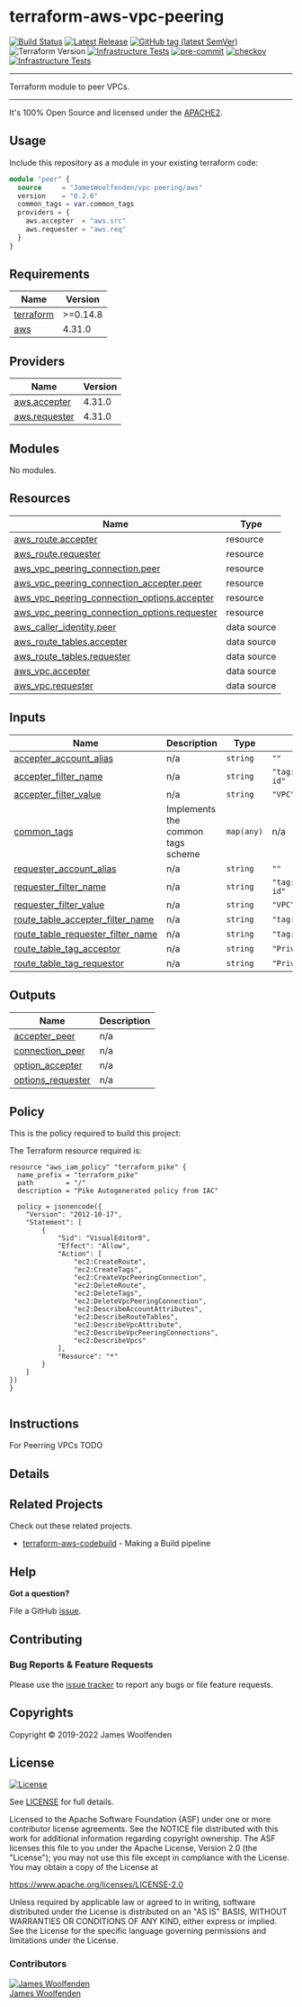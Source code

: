 # terraform-aws-vpc-peering

[![Build Status](https://github.com/JamesWoolfenden/terraform-aws-vpc-peering/workflows/Verify%20and%20Bump/badge.svg?branch=master)](https://github.com/JamesWoolfenden/terraform-aws-vpc-peering)
[![Latest Release](https://img.shields.io/github/release/JamesWoolfenden/terraform-aws-vpc-peering.svg)](https://github.com/JamesWoolfenden/terraform-aws-vpc-peering/releases/latest)
[![GitHub tag (latest SemVer)](https://img.shields.io/github/tag/JamesWoolfenden/terraform-aws-vpc-peering.svg?label=latest)](https://github.com/JamesWoolfenden/terraform-aws-vpc-peering/releases/latest)
![Terraform Version](https://img.shields.io/badge/tf-%3E%3D0.14.0-blue.svg)
[![Infrastructure Tests](https://www.bridgecrew.cloud/badges/github/JamesWoolfenden/terraform-aws-vpc-peering/cis_aws)](https://www.bridgecrew.cloud/link/badge?vcs=github&fullRepo=JamesWoolfenden%2Fterraform-aws-vpc-peering&benchmark=CIS+AWS+V1.2)
[![pre-commit](https://img.shields.io/badge/pre--commit-enabled-brightgreen?logo=pre-commit&logoColor=white)](https://github.com/pre-commit/pre-commit)
[![checkov](https://img.shields.io/badge/checkov-verified-brightgreen)](https://www.checkov.io/)
[![Infrastructure Tests](https://www.bridgecrew.cloud/badges/github/jameswoolfenden/terraform-aws-vpc-peering/general)](https://www.bridgecrew.cloud/link/badge?vcs=github&fullRepo=JamesWoolfenden%2Fterraform-aws-vpc-peering&benchmark=INFRASTRUCTURE+SECURITY)

---

Terraform module to peer VPCs.

---

It's 100% Open Source and licensed under the [APACHE2](LICENSE).

## Usage

Include this repository as a module in your existing terraform code:

```terraform
module "peer" {
  source     = "JamesWoolfenden/vpc-peering/aws"
  version    = "0.2.6"
  common_tags = var.common_tags
  providers = {
    aws.accepter  = "aws.src"
    aws.requester = "aws.req"
  }
}
```

<!-- BEGINNING OF PRE-COMMIT-TERRAFORM DOCS HOOK -->
## Requirements

| Name | Version |
|------|---------|
| <a name="requirement_terraform"></a> [terraform](#requirement\_terraform) | >=0.14.8 |
| <a name="requirement_aws"></a> [aws](#requirement\_aws) | 4.31.0 |

## Providers

| Name | Version |
|------|---------|
| <a name="provider_aws.accepter"></a> [aws.accepter](#provider\_aws.accepter) | 4.31.0 |
| <a name="provider_aws.requester"></a> [aws.requester](#provider\_aws.requester) | 4.31.0 |

## Modules

No modules.

## Resources

| Name | Type |
|------|------|
| [aws_route.accepter](https://registry.terraform.io/providers/hashicorp/aws/4.31.0/docs/resources/route) | resource |
| [aws_route.requester](https://registry.terraform.io/providers/hashicorp/aws/4.31.0/docs/resources/route) | resource |
| [aws_vpc_peering_connection.peer](https://registry.terraform.io/providers/hashicorp/aws/4.31.0/docs/resources/vpc_peering_connection) | resource |
| [aws_vpc_peering_connection_accepter.peer](https://registry.terraform.io/providers/hashicorp/aws/4.31.0/docs/resources/vpc_peering_connection_accepter) | resource |
| [aws_vpc_peering_connection_options.accepter](https://registry.terraform.io/providers/hashicorp/aws/4.31.0/docs/resources/vpc_peering_connection_options) | resource |
| [aws_vpc_peering_connection_options.requester](https://registry.terraform.io/providers/hashicorp/aws/4.31.0/docs/resources/vpc_peering_connection_options) | resource |
| [aws_caller_identity.peer](https://registry.terraform.io/providers/hashicorp/aws/4.31.0/docs/data-sources/caller_identity) | data source |
| [aws_route_tables.accepter](https://registry.terraform.io/providers/hashicorp/aws/4.31.0/docs/data-sources/route_tables) | data source |
| [aws_route_tables.requester](https://registry.terraform.io/providers/hashicorp/aws/4.31.0/docs/data-sources/route_tables) | data source |
| [aws_vpc.accepter](https://registry.terraform.io/providers/hashicorp/aws/4.31.0/docs/data-sources/vpc) | data source |
| [aws_vpc.requester](https://registry.terraform.io/providers/hashicorp/aws/4.31.0/docs/data-sources/vpc) | data source |

## Inputs

| Name | Description | Type | Default | Required |
|------|-------------|------|---------|:--------:|
| <a name="input_accepter_account_alias"></a> [accepter\_account\_alias](#input\_accepter\_account\_alias) | n/a | `string` | `""` | no |
| <a name="input_accepter_filter_name"></a> [accepter\_filter\_name](#input\_accepter\_filter\_name) | n/a | `string` | `"tag:aws:cloudformation:logical-id"` | no |
| <a name="input_accepter_filter_value"></a> [accepter\_filter\_value](#input\_accepter\_filter\_value) | n/a | `string` | `"VPC"` | no |
| <a name="input_common_tags"></a> [common\_tags](#input\_common\_tags) | Implements the common tags scheme | `map(any)` | n/a | yes |
| <a name="input_requester_account_alias"></a> [requester\_account\_alias](#input\_requester\_account\_alias) | n/a | `string` | `""` | no |
| <a name="input_requester_filter_name"></a> [requester\_filter\_name](#input\_requester\_filter\_name) | n/a | `string` | `"tag:aws:cloudformation:logical-id"` | no |
| <a name="input_requester_filter_value"></a> [requester\_filter\_value](#input\_requester\_filter\_value) | n/a | `string` | `"VPC"` | no |
| <a name="input_route_table_accepter_filter_name"></a> [route\_table\_accepter\_filter\_name](#input\_route\_table\_accepter\_filter\_name) | n/a | `string` | `"tag:Name"` | no |
| <a name="input_route_table_requester_filter_name"></a> [route\_table\_requester\_filter\_name](#input\_route\_table\_requester\_filter\_name) | n/a | `string` | `"tag:Name"` | no |
| <a name="input_route_table_tag_acceptor"></a> [route\_table\_tag\_acceptor](#input\_route\_table\_tag\_acceptor) | n/a | `string` | `"PrivateRouteTable*"` | no |
| <a name="input_route_table_tag_requestor"></a> [route\_table\_tag\_requestor](#input\_route\_table\_tag\_requestor) | n/a | `string` | `"PrivateRouteTable*"` | no |

## Outputs

| Name | Description |
|------|-------------|
| <a name="output_accepter_peer"></a> [accepter\_peer](#output\_accepter\_peer) | n/a |
| <a name="output_connection_peer"></a> [connection\_peer](#output\_connection\_peer) | n/a |
| <a name="output_option_accepter"></a> [option\_accepter](#output\_option\_accepter) | n/a |
| <a name="output_options_requester"></a> [options\_requester](#output\_options\_requester) | n/a |
<!-- END OF PRE-COMMIT-TERRAFORM DOCS HOOK -->

## Policy

This is the policy required to build this project:

<!-- BEGINNING OF PRE-COMMIT-PIKE DOCS HOOK -->
The Terraform resource required is:

```golang
resource "aws_iam_policy" "terraform_pike" {
  name_prefix = "terraform_pike"
  path        = "/"
  description = "Pike Autogenerated policy from IAC"

  policy = jsonencode({
    "Version": "2012-10-17",
    "Statement": [
        {
            "Sid": "VisualEditor0",
            "Effect": "Allow",
            "Action": [
                "ec2:CreateRoute",
                "ec2:CreateTags",
                "ec2:CreateVpcPeeringConnection",
                "ec2:DeleteRoute",
                "ec2:DeleteTags",
                "ec2:DeleteVpcPeeringConnection",
                "ec2:DescribeAccountAttributes",
                "ec2:DescribeRouteTables",
                "ec2:DescribeVpcAttribute",
                "ec2:DescribeVpcPeeringConnections",
                "ec2:DescribeVpcs"
            ],
            "Resource": "*"
        }
    ]
})
}


```
<!-- END OF PRE-COMMIT-PIKE DOCS HOOK -->

## Instructions

For Peerring VPCs TODO

## Details

## Related Projects

Check out these related projects.

- [terraform-aws-codebuild](https://github.com/jameswoolfenden/terraform-aws-codebuild) - Making a Build pipeline

## Help

**Got a question?**

File a GitHub [issue](https://github.com/jameswoolfenden/terraform-aws-vpc-peering/issues).

## Contributing

### Bug Reports & Feature Requests

Please use the [issue tracker](https://github.com/jameswoolfenden/terraform-aws-vpc-peering/issues) to report any bugs or file feature requests.

## Copyrights

Copyright © 2019-2022 James Woolfenden

## License

[![License](https://img.shields.io/badge/License-Apache%202.0-blue.svg)](https://opensource.org/licenses/Apache-2.0)

See [LICENSE](LICENSE) for full details.

Licensed to the Apache Software Foundation (ASF) under one
or more contributor license agreements. See the NOTICE file
distributed with this work for additional information
regarding copyright ownership. The ASF licenses this file
to you under the Apache License, Version 2.0 (the
"License"); you may not use this file except in compliance
with the License. You may obtain a copy of the License at

<https://www.apache.org/licenses/LICENSE-2.0>

Unless required by applicable law or agreed to in writing,
software distributed under the License is distributed on an
"AS IS" BASIS, WITHOUT WARRANTIES OR CONDITIONS OF ANY
KIND, either express or implied. See the License for the
specific language governing permissions and limitations
under the License.

### Contributors

[![James Woolfenden][jameswoolfenden_avatar]][jameswoolfenden_homepage]<br/>[James Woolfenden][jameswoolfenden_homepage]

[jameswoolfenden_homepage]: https://github.com/jameswoolfenden
[jameswoolfenden_avatar]: https://github.com/jameswoolfenden.png?size=150

